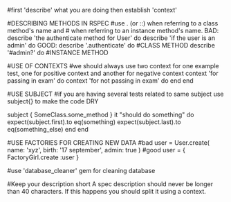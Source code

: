 #first 'describe' what you are doing then establish 'context'

#DESCRIBING METHODS IN RSPEC
#use . (or ::) when referring to a class method's name and # when referring to an instance method's name. 
BAD:
describe 'the authenticate method for User' do
describe 'if the user is an admin' do
GOOD:
describe '.authenticate' do #CLASS METHOD
describe '#admin?' do #INSTANCE METHOD

#USE OF CONTEXTS
#we should always use two context for one example test, one for positive context and another for negative context
context 'for passing in exam' do
  context 'for not passing in exam' do
  end
end

#USE SUBJECT
#if you are having several tests related to same subject use subject{} to make the code DRY

subject { SomeClass.some_method }
  it "should do something" do
    expect(subject.first).to eq(something)
    expect(subject.last).to eq(something_else)
  end
end

#USE FACTORIES FOR CREATING NEW DATA
#bad
user = User.create(
  name: 'xyz',
  birth: '17 september',
  admin: true
)
#good
user = { FactoryGirl.create :user }

#use 'database_cleaner' gem for cleaning database

#Keep your description short
A spec description should never be longer than 40 characters. If this happens you should split it using a context.
 